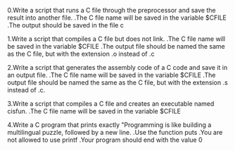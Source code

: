 0.Write a script that runs a C file through the preprocessor and save the result into another file.
.The C file name will be saved in the variable $CFILE
.The output should be saved in the file c

1.Write a script that compiles a C file but does not link.
.The C file name will be saved in the variable $CFILE
.The output file should be named the same as the C file, but with the extension .o instead of .c

2.Write a script that generates the assembly code of a C code and save it in an output file.
.The C file name will be saved in the variable $CFILE
.The output file should be named the same as the C file, but with the extension .s instead of .c.

3.Write a script that compiles a C file and creates an executable named cisfun.
.The C file name will be saved in the variable $CFILE

4.Write a C program that prints exactly "Programming is like building a multilingual puzzle, followed by a new line.
.Use the function puts
.You are not allowed to use printf
.Your program should end with the value 0

